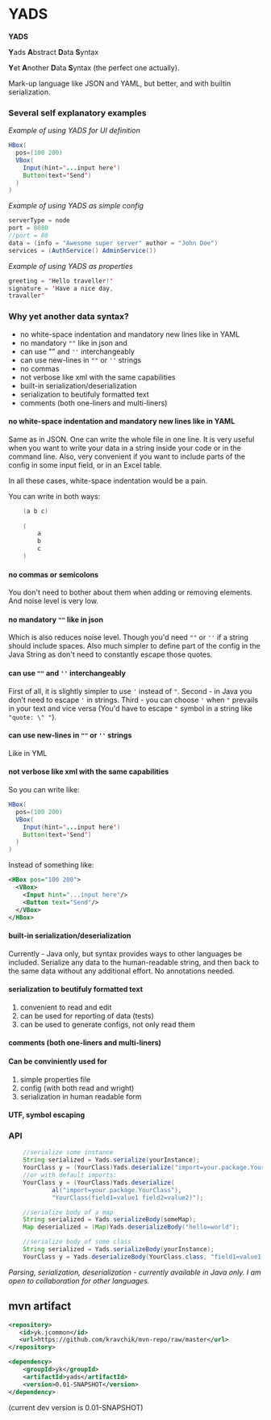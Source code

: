 YADS
=======

**YADS**

**Y**ads **A**bstract **D**ata **S**yntax

**Y**et **A**nother **D**ata **S**yntax (the perfect one actually).


Mark-up language like JSON and YAML, but better, and with builtin serialization.

### Several self explanatory examples

*Example of using YADS for UI definition*
```Java
HBox(
  pos=(100 200)
  VBox(
    Input(hint='...input here')
    Button(text='Send')
  )
)
```
*Example of using YADS as simple config*
```Java
serverType = node
port = 8080
//port = 80
data = (info = "Awesome super server" author = "John Doe")
services = (AuthService() AdminService())
```
*Example of using YADS as properties*
```Java
greeting = 'Hello traveller!'
signature = 'Have a nice day,
travaller'
```
### Why yet another data syntax?

* no white-space indentation and mandatory new lines like in YAML
* no mandatory `""` like in json and
* can use ""  and `''` interchangeably
* can use new-lines in `""` or `''` strings
* no commas
* not verbose like xml with the same capabilities
* built-in serialization/deserialization
* serialization to beutifuly formatted text
* comments (both one-liners and multi-liners)  

#### no white-space indentation and mandatory new lines like in YAML
Same as in JSON. One can write the whole file in one line. It is very useful when you want to write your data in a string inside your code or in the command line. Also, very convenient if you want to include parts of the config in some input field, or in an Excel table.

In all these cases, white-space indentation would be a pain.

You can write in both ways:
```Java
    (a b c)
    
    (
        a
        b
        c
    )
```

#### no commas or semicolons
  You don't need to bother about them when adding or removing elements.
  And noise level is very low.

#### no mandatory `""` like in json
  Which is also reduces noise level.
  Though you'd need `""` or `''` if a string should include spaces.
  Also much simpler to define part of the config in the Java String as don't need to constantly escape those quotes.

#### can use `""`  and `''` interchangeably
  First of all, it is slightly simpler to use `'` instead of `"`. Second - in Java you don't need to escape `'` in strings. Third - you can choose `'` when `"` prevails in your text and vice versa (You'd have to escape `"` symbol in a string like `"quote: \" "`).
#### can use new-lines in `""` or `''` strings
  Like in YML
#### not verbose like xml with the same capabilities
  So you can write like:
```Java
HBox(
  pos=(100 200)
  VBox(
    Input(hint='...input here')
    Button(text='Send')
  )
)
```
  Instead of something like:
```XML
<HBox pos="100 200">
  <VBox>
    <Input hint="...input here"/>
    <Button text="Send"/>
  </VBox>
</HBox>
```

#### built-in serialization/deserialization
  Currently - Java only, but syntax provides ways to other languages be included.
  Serialize any data to the human-readable string, and then back to the same data without any additional effort.
  No annotations needed.
  
#### serialization to beutifuly formatted text
  1. convenient to read and edit
  1. can be used for reporting of data (tests)
  1. can be used to generate configs, not only read them

#### comments (both one-liners and multi-liners)  

#### Can be conviniently used for
  1. simple properties file
  1. config (with both read and wright)
  1. serialization in human readable form

#### UTF, symbol escaping


### API
```Java
    //serialize some instance
    String serialized = Yads.serialize(yourInstance);
    YourClass y = (YourClass)Yads.deserialize("import=your.package.YourClass YourClass(field1=value1 field2=value2)");
    //or with default imports:
    YourClass y = (YourClass)Yads.deserialize(
            al("import=your.package.YourClass"), 
            "YourClass(field1=value1 field2=value2)");

    //serialize body of a map
    String serialized = Yads.serializeBody(someMap);
    Map deserialized = (Map)Yads.deserializeBody("hello=world");

    //serialize body of some class
    String serialized = Yads.serializeBody(yourInstance);
    YourClass y = Yads.deserializeBody(YourClass.class, "field1=value1 field2=value2");
```

  *Parsing, serialization, deserialization - currently available in Java only. I am open to collaboration for other languages.*

## mvn artifact
```xml
<repository>
   <id>yk.jcommon</id>
   <url>https://github.com/kravchik/mvn-repo/raw/master</url>
</repository>

<dependency>
    <groupId>yk</groupId>
    <artifactId>yads</artifactId>
    <version>0.01-SNAPSHOT</version>
</dependency>
```
(current dev version is 0.01-SNAPSHOT)

